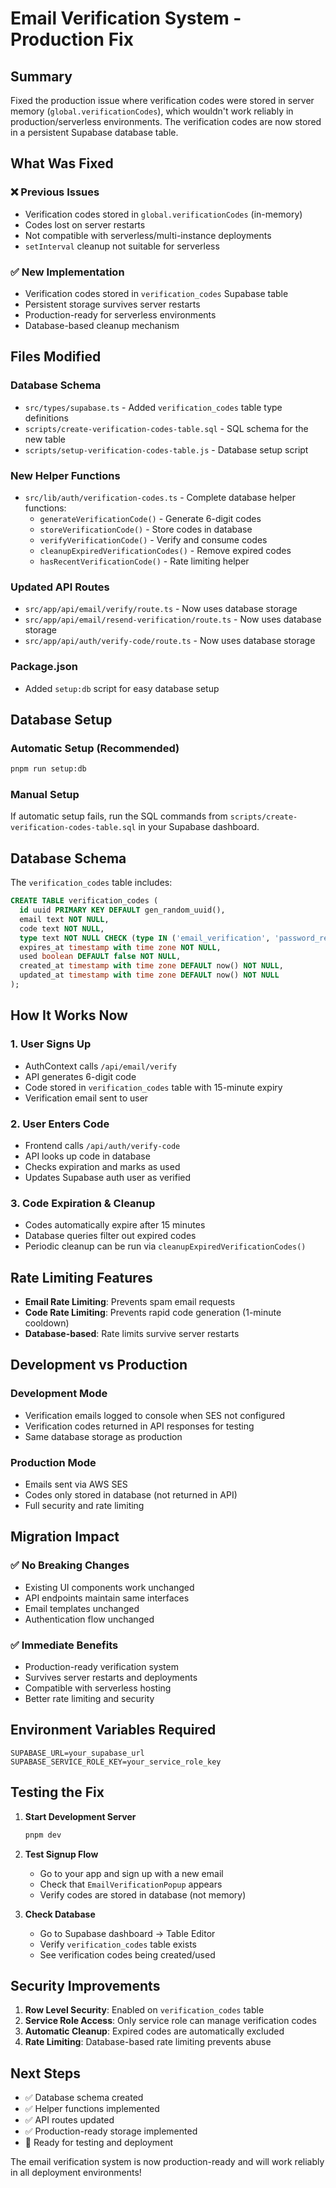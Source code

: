 # Email Verification System - Production Fix

## Summary

Fixed the production issue where verification codes were stored in server memory (`global.verificationCodes`), which wouldn't work reliably in production/serverless environments. The verification codes are now stored in a persistent Supabase database table.

## What Was Fixed

### ❌ **Previous Issues**
- Verification codes stored in `global.verificationCodes` (in-memory)
- Codes lost on server restarts
- Not compatible with serverless/multi-instance deployments
- `setInterval` cleanup not suitable for serverless

### ✅ **New Implementation**
- Verification codes stored in `verification_codes` Supabase table
- Persistent storage survives server restarts
- Production-ready for serverless environments
- Database-based cleanup mechanism

## Files Modified

### Database Schema
- `src/types/supabase.ts` - Added `verification_codes` table type definitions
- `scripts/create-verification-codes-table.sql` - SQL schema for the new table
- `scripts/setup-verification-codes-table.js` - Database setup script

### New Helper Functions
- `src/lib/auth/verification-codes.ts` - Complete database helper functions:
  - `generateVerificationCode()` - Generate 6-digit codes
  - `storeVerificationCode()` - Store codes in database
  - `verifyVerificationCode()` - Verify and consume codes
  - `cleanupExpiredVerificationCodes()` - Remove expired codes
  - `hasRecentVerificationCode()` - Rate limiting helper

### Updated API Routes
- `src/app/api/email/verify/route.ts` - Now uses database storage
- `src/app/api/email/resend-verification/route.ts` - Now uses database storage  
- `src/app/api/auth/verify-code/route.ts` - Now uses database storage

### Package.json
- Added `setup:db` script for easy database setup

## Database Setup

### Automatic Setup (Recommended)
```bash
pnpm run setup:db
```

### Manual Setup
If automatic setup fails, run the SQL commands from `scripts/create-verification-codes-table.sql` in your Supabase dashboard.

## Database Schema

The `verification_codes` table includes:

```sql
CREATE TABLE verification_codes (
  id uuid PRIMARY KEY DEFAULT gen_random_uuid(),
  email text NOT NULL,
  code text NOT NULL,
  type text NOT NULL CHECK (type IN ('email_verification', 'password_reset')),
  expires_at timestamp with time zone NOT NULL,
  used boolean DEFAULT false NOT NULL,
  created_at timestamp with time zone DEFAULT now() NOT NULL,
  updated_at timestamp with time zone DEFAULT now() NOT NULL
);
```

## How It Works Now

### 1. **User Signs Up**
- AuthContext calls `/api/email/verify`
- API generates 6-digit code
- Code stored in `verification_codes` table with 15-minute expiry
- Verification email sent to user

### 2. **User Enters Code**
- Frontend calls `/api/auth/verify-code`
- API looks up code in database
- Checks expiration and marks as used
- Updates Supabase auth user as verified

### 3. **Code Expiration & Cleanup**
- Codes automatically expire after 15 minutes
- Database queries filter out expired codes
- Periodic cleanup can be run via `cleanupExpiredVerificationCodes()`

## Rate Limiting Features

- **Email Rate Limiting**: Prevents spam email requests
- **Code Rate Limiting**: Prevents rapid code generation (1-minute cooldown)
- **Database-based**: Rate limits survive server restarts

## Development vs Production

### Development Mode
- Verification emails logged to console when SES not configured
- Verification codes returned in API responses for testing
- Same database storage as production

### Production Mode
- Emails sent via AWS SES
- Codes only stored in database (not returned in API)
- Full security and rate limiting

## Migration Impact

### ✅ **No Breaking Changes**
- Existing UI components work unchanged
- API endpoints maintain same interfaces
- Email templates unchanged
- Authentication flow unchanged

### ✅ **Immediate Benefits**
- Production-ready verification system
- Survives server restarts and deployments
- Compatible with serverless hosting
- Better rate limiting and security

## Environment Variables Required

```env
SUPABASE_URL=your_supabase_url
SUPABASE_SERVICE_ROLE_KEY=your_service_role_key
```

## Testing the Fix

1. **Start Development Server**
   ```bash
   pnpm dev
   ```

2. **Test Signup Flow**
   - Go to your app and sign up with a new email
   - Check that `EmailVerificationPopup` appears
   - Verify codes are stored in database (not memory)

3. **Check Database**
   - Go to Supabase dashboard → Table Editor
   - Verify `verification_codes` table exists
   - See verification codes being created/used

## Security Improvements

1. **Row Level Security**: Enabled on `verification_codes` table
2. **Service Role Access**: Only service role can manage verification codes
3. **Automatic Cleanup**: Expired codes are automatically excluded
4. **Rate Limiting**: Database-based rate limiting prevents abuse

## Next Steps

- ✅ Database schema created
- ✅ Helper functions implemented  
- ✅ API routes updated
- ✅ Production-ready storage implemented
- 🔄 Ready for testing and deployment

The email verification system is now production-ready and will work reliably in all deployment environments!
